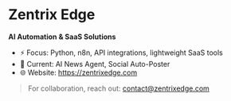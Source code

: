 # Zentrix Edge

**AI Automation & SaaS Solutions**

- ⚡ Focus: Python, n8n, API integrations, lightweight SaaS tools  
- 🧪 Current: AI News Agent, Social Auto-Poster  
- 🌐 Website: https://zentrixedge.com


> For collaboration, reach out: contact@zentrixedge.com
